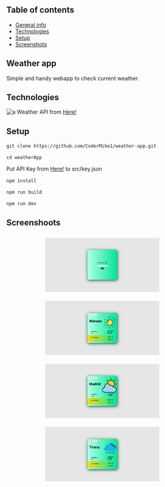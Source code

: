 ## Table of contents
* [General info](#weather-app)
* [Technologies](#technologies)
* [Setup](#setup)
* [Screenshots](#screenshoots)

## Weather app
Simple and handy webapp to check current weather.

## Technologies
![a](https://camo.githubusercontent.com/f93e05694a6f01f2f6a37713a454a942442a5ff2b33083891096a6f7e57842f8/68747470733a2f2f696d672e736869656c64732e696f2f62616467652f72656163742d2532333230323332612e7376673f7374796c653d666f722d7468652d6261646765266c6f676f3d7265616374266c6f676f436f6c6f723d253233363144414642)
Weather API from [Here!](https://openweathermap.org/)

## Setup
```
git clone https://github.com/CoderMike1/weather-app.git
```
```
cd weatherApp
```
Put API Key from [Here!](https://openweathermap.org/) to src/key.json

```
npm install
```
```
npm run build
```
```
npm run dev
```

## Screenshoots
<p align="center">
  <img src="src/screenshots/weatherApp1.png"  width="300" style="margin: 10px;">
  <img src="src/screenshots/weatherApp2.png"  width="300" style="margin: 10px;">
  <img src="src/screenshots/weatherApp3.png"  width="300" style="margin: 10px;">
  <img src="src/screenshots/weatherApp4.png"  width="300" style="margin: 10px;">
</p>

